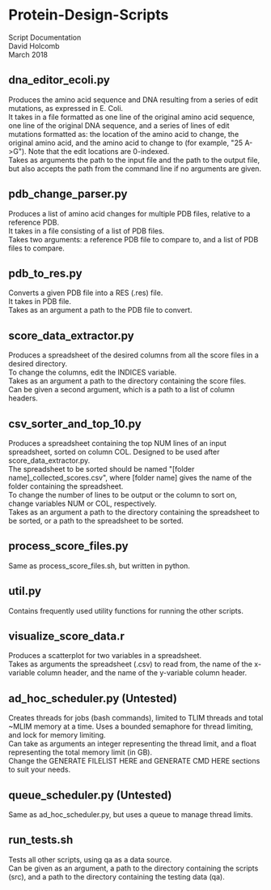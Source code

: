 # Protein-Design-Scripts
Script Documentation  
David Holcomb  
March 2018

## dna_editor_ecoli.py
Produces the amino acid sequence and DNA resulting from a series of edit mutations, as expressed in E. Coli.  
It takes in a file formatted as one line of the original amino acid sequence, one line of the original DNA sequence, and a series of lines of edit mutations formatted as: the location of the amino acid to change, the original amino acid, and the amino acid to change to (for example, "25 A->G"). Note that the edit locations are 0-indexed.  
Takes as arguments the path to the input file and the path to the output file, but also accepts the path from the command line if no arguments are given.

## pdb_change_parser.py
Produces a list of amino acid changes for multiple PDB files, relative to a reference PDB.  
It takes in a file consisting of a list of PDB files.  
Takes two arguments: a reference PDB file to compare to, and a list of PDB files to compare.

## pdb_to_res.py
Converts a given PDB file into a RES (.res) file.  
It takes in PDB file.  
Takes as an argument a path to the PDB file to convert.

## score_data_extractor.py
Produces a spreadsheet of the desired columns from all the score files in a desired directory.  
To change the columns, edit the INDICES variable.  
Takes as an argument a path to the directory containing the score files.  
Can be given a second argument, which is a path to a list of column headers.

## csv_sorter_and_top_10.py
Produces a spreadsheet containing the top NUM lines of an input spreadsheet, sorted on column COL. Designed to be used after score_data_extractor.py.  
The spreadsheet to be sorted should be named "[folder name]_collected_scores.csv", where [folder name] gives the name of the folder containing the spreadsheet.  
To change the number of lines to be output or the column to sort on, change variables NUM or COL, respectively.  
Takes as an argument a path to the directory containing the spreadsheet to be sorted, or a path to the spreadsheet to be sorted.  

## process_score_files.py
Same as process_score_files.sh, but written in python.

## util.py
Contains frequently used utility functions for running the other scripts.

## visualize_score_data.r
Produces a scatterplot for two variables in a spreadsheet.  
Takes as arguments the spreadsheet (.csv) to read from, the name of the x-variable column header, and the name of the y-variable column header.

## ad_hoc_scheduler.py (Untested)
Creates threads for jobs (bash commands), limited to TLIM threads and total ~MLIM memory at a time. Uses a bounded semaphore for thread limiting, and lock for memory limiting.  
Can take as arguments an integer representing the thread limit, and a float representing the total memory limit (in GB).  
Change the GENERATE FILELIST HERE and GENERATE CMD HERE sections to suit your needs.

## queue_scheduler.py (Untested)
Same as ad_hoc_scheduler.py, but uses a queue to manage thread limits. 

## run_tests.sh
Tests all other scripts, using qa as a data source.  
Can be given as an argument, a path to the directory containing the scripts (src), and a path to the directory containing the testing data (qa).